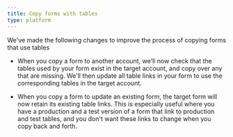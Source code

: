 ```yaml
---
title: Copy forms with tables
type: platform
---
```


We've made the following changes to improve the process of copying forms that use tables

* When you copy a form to another account, we'll now check that the tables used by your form exist in the target account, and copy over any that are missing. We'll then update all table links in your form to use the corresponding tables in the target account.

* When you copy a form to update an existing form, the target form will now retain its existing table links. This is especially useful where you have a production and a test version of a form that link to production and test tables, and you don't want these links to change when you copy back and forth.

